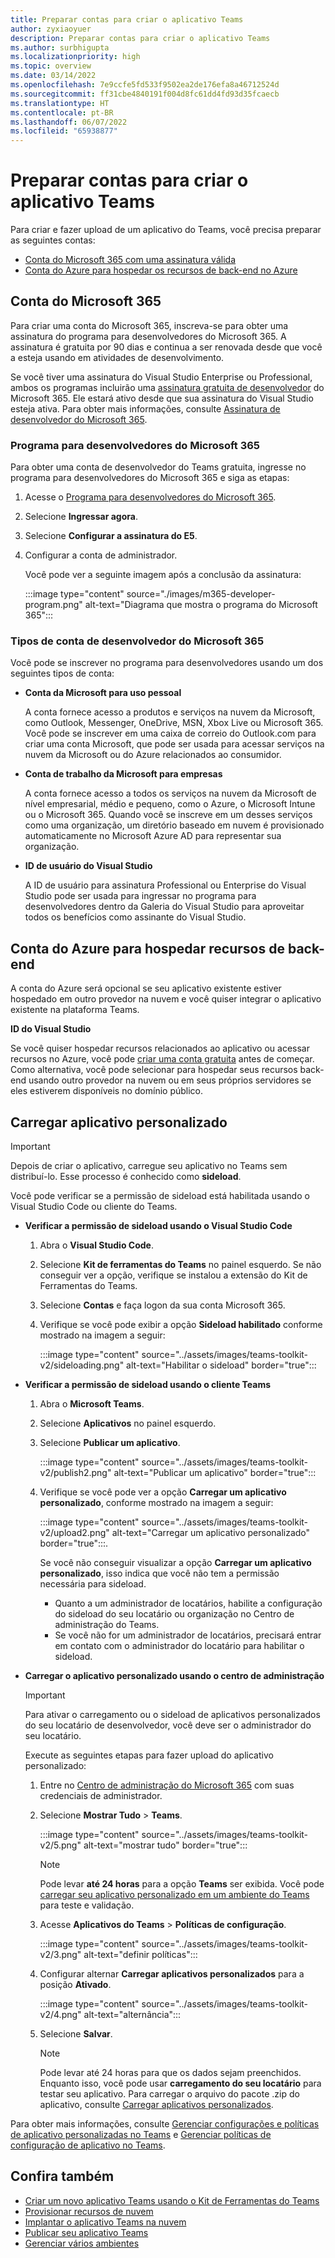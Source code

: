 ```yaml
---
title: Preparar contas para criar o aplicativo Teams
author: zyxiaoyuer
description: Preparar contas para criar o aplicativo Teams
ms.author: surbhigupta
ms.localizationpriority: high
ms.topic: overview
ms.date: 03/14/2022
ms.openlocfilehash: 7e9ccfe5fd533f9502ea2de176efa8a46712524d
ms.sourcegitcommit: ff31cbe4840191f004d8fc61dd4fd93d35fcaecb
ms.translationtype: HT
ms.contentlocale: pt-BR
ms.lasthandoff: 06/07/2022
ms.locfileid: "65938877"
---
```

# <a name="prepare-accounts-to-build-teams-apps"></a>Preparar contas para criar o aplicativo Teams

Para criar e fazer upload de um aplicativo do Teams, você precisa preparar as seguintes contas:

* [Conta do Microsoft 365 com uma assinatura válida](accounts.md#microsoft-365-account)
* [Conta do Azure para hospedar os recursos de back-end no Azure](accounts.md#azure-account-to-host-backend-resources)

## <a name="microsoft-365-account"></a>Conta do Microsoft 365

Para criar uma conta do Microsoft 365, inscreva-se para obter uma assinatura do programa para desenvolvedores do Microsoft 365. A assinatura é gratuita por 90 dias e continua a ser renovada desde que você a esteja usando em atividades de desenvolvimento.

Se você tiver uma assinatura do Visual Studio Enterprise ou Professional, ambos os programas incluirão uma [assinatura gratuita de desenvolvedor](https://aka.ms/MyVisualStudioBenefits) do Microsoft 365. Ele estará ativo desde que sua assinatura do Visual Studio esteja ativa. Para obter mais informações, consulte [Assinatura de desenvolvedor do Microsoft 365](https://developer.microsoft.com/microsoft-365/dev-program).

### <a name="microsoft-365-developer-program"></a>Programa para desenvolvedores do Microsoft 365

Para obter uma conta de desenvolvedor do Teams gratuita, ingresse no programa para desenvolvedores do Microsoft 365 e siga as etapas:

1. Acesse o [Programa para desenvolvedores do Microsoft 365](https://developer.microsoft.com/microsoft-365/dev-program).
2. Selecione **Ingressar agora**.
3. Selecione **Configurar a assinatura do E5**.
4. Configurar a conta de administrador.

   Você pode ver a seguinte imagem após a conclusão da assinatura:

    :::image type="content" source="./images/m365-developer-program.png" alt-text="Diagrama que mostra o programa do Microsoft 365":::

### <a name="microsoft-365-developer-account-types"></a>Tipos de conta de desenvolvedor do Microsoft 365

Você pode se inscrever no programa para desenvolvedores usando um dos seguintes tipos de conta:

* **Conta da Microsoft para uso pessoal**

    A conta fornece acesso a produtos e serviços na nuvem da Microsoft, como Outlook, Messenger, OneDrive, MSN, Xbox Live ou Microsoft 365. Você pode se inscrever em uma caixa de correio do Outlook.com para criar uma conta Microsoft, que pode ser usada para acessar serviços na nuvem da Microsoft ou do Azure relacionados ao consumidor.

* **Conta de trabalho da Microsoft para empresas**

     A conta fornece acesso a todos os serviços na nuvem da Microsoft de nível empresarial, médio e pequeno, como o Azure, o Microsoft Intune ou o Microsoft 365. Quando você se inscreve em um desses serviços como uma organização, um diretório baseado em nuvem é provisionado automaticamente no Microsoft Azure AD para representar sua organização.

* **ID de usuário do Visual Studio**

    A ID de usuário para assinatura Professional ou Enterprise do Visual Studio pode ser usada para ingressar no programa para desenvolvedores dentro da Galeria do Visual Studio para aproveitar todos os benefícios como assinante do Visual Studio.

## <a name="azure-account-to-host-backend-resources"></a>Conta do Azure para hospedar recursos de back-end

A conta do Azure será opcional se seu aplicativo existente estiver hospedado em outro provedor na nuvem e você quiser integrar o aplicativo existente na plataforma Teams.

**ID do Visual Studio**

Se você quiser hospedar recursos relacionados ao aplicativo ou acessar recursos no Azure, você pode [criar uma conta gratuita](https://azure.microsoft.com/free/) antes de começar. Como alternativa, você pode selecionar para hospedar seus recursos back-end usando outro provedor na nuvem ou em seus próprios servidores se eles estiverem disponíveis no domínio público.

## <a name="upload-custom-app"></a>Carregar aplicativo personalizado

> [!IMPORTANT]
> Depois de criar o aplicativo, carregue seu aplicativo no Teams sem distribuí-lo. Esse processo é conhecido como **sideload**.

   Você pode verificar se a permissão de sideload está habilitada usando o Visual Studio Code ou cliente do Teams.

* **Verificar a permissão de sideload usando o Visual Studio Code**

    1. Abra o **Visual Studio Code**.
    2. Selecione **Kit de ferramentas do Teams** no painel esquerdo. Se não conseguir ver a opção, verifique se instalou a extensão do Kit de Ferramentas do Teams.
    3. Selecione **Contas** e faça logon da sua conta Microsoft 365.
    4. Verifique se você pode exibir a opção **Sideload habilitado** conforme mostrado na imagem a seguir:

       :::image type="content" source="../assets/images/teams-toolkit-v2/sideloading.png" alt-text="Habilitar o sideload" border="true":::

* **Verificar a permissão de sideload usando o cliente Teams**

    1. Abra o **Microsoft Teams**.
    2. Selecione **Aplicativos** no painel esquerdo.
    3. Selecione **Publicar um aplicativo**.

       :::image type="content" source="../assets/images/teams-toolkit-v2/publish2.png" alt-text="Publicar um aplicativo" border="true":::

    4. Verifique se você pode ver a opção **Carregar um aplicativo personalizado**, conforme mostrado na imagem a seguir:

       :::image type="content" source="../assets/images/teams-toolkit-v2/upload2.png" alt-text="Carregar um aplicativo personalizado" border="true":::.

        Se você não conseguir visualizar a opção **Carregar um aplicativo personalizado**, isso indica que você não tem a permissão necessária para sideload.

        * Quanto a um administrador de locatários, habilite a configuração do sideload do seu locatário ou organização no Centro de administração do Teams.
        * Se você não for um administrador de locatários, precisará entrar em contato com o administrador do locatário para habilitar o sideload.

* **Carregar o aplicativo personalizado usando o centro de administração**

  > [!IMPORTANT]
  > Para ativar o carregamento ou o sideload de aplicativos personalizados do seu locatário de desenvolvedor, você deve ser o administrador do seu locatário.

  Execute as seguintes etapas para fazer upload do aplicativo personalizado:

  1. Entre no [Centro de administração do Microsoft 365](https://admin.microsoft.com/Adminportal/Home?source=applauncher#/homepage#/) com suas credenciais de administrador.

  2. Selecione **Mostrar Tudo** > **Teams**.

     :::image type="content" source="../assets/images/teams-toolkit-v2/5.png" alt-text="mostrar tudo" border="true":::

     > [!Note]
     > Pode levar **até 24 horas** para a opção **Teams** ser exibida. Você pode [carregar seu aplicativo personalizado em um ambiente do Teams](/microsoftteams/upload-custom-apps) para teste e validação.

  3. Acesse **Aplicativos do Teams** > **Políticas de configuração**.

     :::image type="content" source="../assets/images/teams-toolkit-v2/3.png" alt-text="definir políticas":::

  4. Configurar alternar **Carregar aplicativos personalizados** para a posição **Ativado**.

     :::image type="content" source="../assets/images/teams-toolkit-v2/4.png" alt-text="alternância":::

  5. Selecione **Salvar**.

     > [!Note]
     > Pode levar até 24 horas para que os dados sejam preenchidos. Enquanto isso, você pode usar **carregamento do seu locatário** para testar seu aplicativo. Para carregar o arquivo do pacote .zip do aplicativo, consulte [Carregar aplicativos personalizados](/microsoftteams/teams-app-setup-policies).

Para obter mais informações, consulte [Gerenciar configurações e políticas de aplicativo personalizadas no Teams](/microsoftteams/teams-custom-app-policies-and-settings) e [Gerenciar políticas de configuração de aplicativo no Teams](/microsoftteams/teams-app-setup-policies).

## <a name="see-also"></a>Confira também

* [Criar um novo aplicativo Teams usando o Kit de Ferramentas do Teams](create-new-project.md)
* [Provisionar recursos de nuvem](provision.md)
* [Implantar o aplicativo Teams na nuvem](deploy.md)
* [Publicar seu aplicativo Teams](../concepts/deploy-and-publish/appsource/publish.md)
* [Gerenciar vários ambientes](TeamsFx-multi-env.md)
